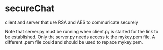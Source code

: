 # secureChat
client and server that use RSA and AES to communicate securely

Note that server.py must be running when client.py is started for the link to be established.
Only the server.py needs access to the mykey.pem file. A different .pem file could and should be used to replace mykey.pem.

